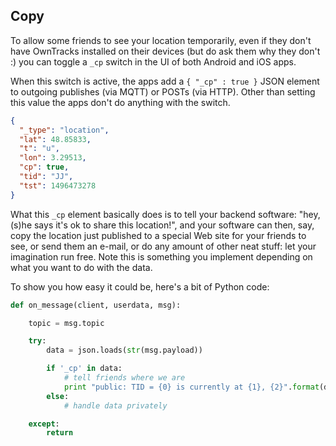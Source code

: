 ## Copy

To allow some friends to see your location temporarily, even if they don't have OwnTracks installed on their devices (but do ask them why they don't :) you can toggle a `_cp` switch in the UI of both Android and iOS apps.

When this switch is active, the apps add a `{ "_cp" : true }` JSON element to outgoing publishes (via MQTT) or POSTs (via HTTP). Other than setting this value the apps don't do anything with the switch.

```json
{
  "_type": "location",
  "lat": 48.85833,
  "t": "u",
  "lon": 3.29513,
  "cp": true,
  "tid": "JJ",
  "tst": 1496473278
}
```

What this `_cp` element basically does is to tell your backend software: "hey, (s)he says it's ok to share this location!", and your software can then, say, copy the location just published to a special Web site for your friends to see, or send them an e-mail, or do any amount of other neat stuff: let your imagination run free. Note this is something you implement depending on what you want to do with the data.

To show you how easy it could be, here's a bit of Python code:

```python
def on_message(client, userdata, msg):

    topic = msg.topic

    try:
        data = json.loads(str(msg.payload))

        if '_cp' in data:
            # tell friends where we are
            print "public: TID = {0} is currently at {1}, {2}".format(data['tid'], data['lat'], data['lon'])
        else:
            # handle data privately

    except:
        return
```

